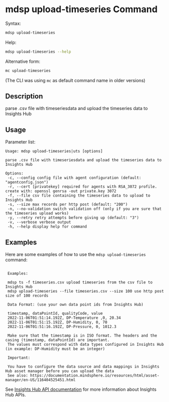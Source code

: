 # mdsp upload-timeseries Command

Syntax:

```bash
mdsp upload-timeseries
```

Help:

```bash
mdsp upload-timeseries --help
```

Alternative form:

```bash
mc upload-timeseries
```

(The CLI was using `mc` as default command name in older versions)

## Description

parse .csv file with timeseriesdata and upload the timeseries data to Insights Hub

## Usage

Parameter list:

```text
Usage: mdsp upload-timeseries|uts [options]

parse .csv file with timeseriesdata and upload the timeseries data to Insights Hub

Options:
 -c, --config config file with agent configuration (default: "agentconfig.json")
 -r, --cert [privatekey] required for agents with RSA_3072 profile. create with: openssl genrsa -out private.key 3072
 -f, --file csv file containing the timeseries data to upload to Insights Hub
 -s, --size max records per http post (default: "200")
 -n, --no-validation switch validation off (only if you are sure that the timeseries upload works)
 -y, --retry retry attempts before giving up (default: "3")
 -v, --verbose verbose output
 -h, --help display help for command

```

## Examples

Here are some examples of how to use the `mdsp upload-timeseries` command:

```text

 Examples:

 mdsp ts -f timeseries.csv upload timeseries from the csv file to Insights Hub 
 mdsp upload-timeseries --file timeseries.csv --size 100 use http post size of 100 records 

 Data Format: (use your own data point ids from Insights Hub)

 timestamp, dataPointId, qualityCode, value
 2022-11-06T01:51:14.192Z, DP-Temperature ,0, 20.34
 2022-11-06T01:51:15.192Z, DP-Humidity, 0, 70
 2022-11-06T01:51:16.192Z, DP-Pressure, 0, 1012.3

 Make sure that the timestamp is in ISO format. The headers and the casing (timestamp, dataPointId) are important.
 The values must correspond with data types configured in Insights Hub (in example: DP-Humidity must be an integer)

 Important:

 You have to configure the data source and data mappings in Insights Hub asset manager before you can upload the data
 See also: https://documentation.mindsphere.io/resources/html/asset-manager/en-US/116404525451.html

```

See [Insights Hub API documentation](https://documentation.mindsphere.io/MindSphere/apis/index.html) for more information about Insights Hub APIs.
